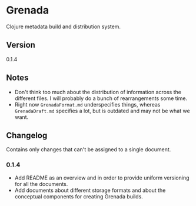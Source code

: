 # Grenada

Clojure metadata build and distribution system.

## Version

0.1.4

## Notes

 - Don't think too much about the distribution of information across the
   different files. I will probably do a bunch of rearrangements some time.
 - Right now `GrenadaFormat.md` underspecifies things, whereas `GrenadaDraft.md`
   specifies a lot, but is outdated and may not be what we want.

## Changelog

Contains only changes that can't be assigned to a single document.

### 0.1.4

 - Add README as an overview and in order to provide uniform versioning for all
   the documents.
 - Add documents about different storage formats and about the conceptual
   components for creating Grenada builds.

